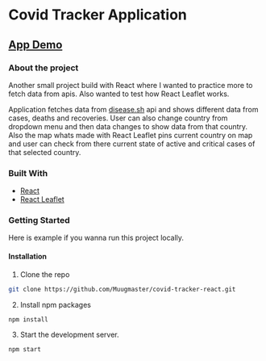 # Covid Tracker Application

## [App Demo](https://covid-tracker-niko.netlify.app/)

### About the project

Another small project build with React where I wanted to practice more to fetch data from apis. Also wanted to test how React Leaflet works.

Application fetches data from [disease.sh](https://github.com/disease-sh/api) api and shows different data from cases, deaths and recoveries. User can also change country from dropdown menu and then data changes to show data from that country.
Also the map whats made with React Leaflet pins current country on map and user can check from there current state of active and critical cases of that selected country.

### Built With

- [React](https://reactjs.org/)
- [React Leaflet](https://react-leaflet.js.org/)

### Getting Started

Here is example if you wanna run this project locally.

#### Installation

1. Clone the repo

```sh
git clone https://github.com/Muugmaster/covid-tracker-react.git
```

2. Install npm packages

```sh
npm install
```

3. Start the development server.

```sh
npm start
```
